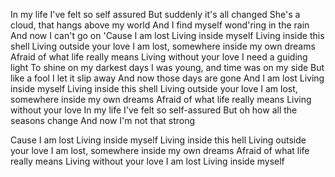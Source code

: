 
















































In my life
I've felt so self assured
But suddenly it's all changed
She's a cloud, that hangs above my world
And I find myself wond'ring in the rain
And now I can't go on
'Cause I am lost
Living inside myself
Living inside this shell
Living outside your love
I am lost, somewhere inside my own dreams
Afraid of what life really means
Living without your love
I need a guiding light
To shine on my darkest days
I was young, and time was on my side
But like a fool I let it slip away
And now those days are gone
And I am lost
Living inside myself
Living inside this shell
Living outside your love
I am lost, somewhere inside my own dreams
Afraid of what life really means
Living without your love
In my life
I've felt so self-assured
But oh how all the seasons change
And now I'm not that strong


Cause I am lost
Living inside myself
Living inside this hell
Living outside your love
I am lost, somewhere inside my own dreams
Afraid of what life really means
Living without your love
I am lost
Living inside myself
